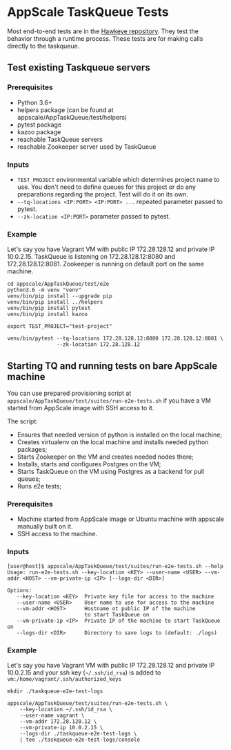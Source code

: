 # AppScale TaskQueue Tests

Most end-to-end tests are in the [Hawkeye repository](https://github.com/AppScale/hawkeye/).
They test the behavior through a runtime process.
These tests are for making calls directly to the taskqueue.


## Test existing Taskqueue servers


### Prerequisites

 - Python 3.6+
 - helpers package (can be found at appscale/AppTaskQueue/test/helpers)
 - pytest package
 - kazoo package
 - reachable TaskQueue servers
 - reachable Zookeeper server used by TaskQueue


### Inputs

 - `TEST_PROJECT` environmental variable which determines project name to use.
   You don't need to define queues for this project or do any preparations
   regarding the project. Test will do it on its own.
 - `--tq-locations <IP:PORT> <IP:PORT> ...` repeated parameter passed to pytest.
 - `--zk-location <IP:PORT>` parameter passed to pytest.


### Example

Let's say you have Vagrant VM with public IP 172.28.128.12 and private IP
10.0.2.15. TaskQueue is listening on 172.28.128.12:8080 and
172.28.128.12:8081. Zookeeper is running on default port on the same machine.

```
cd appscale/AppTaskQueue/test/e2e
python3.6 -m venv "venv"
venv/bin/pip install --upgrade pip
venv/bin/pip install ../helpers
venv/bin/pip install pytest
venv/bin/pip install kazoo

export TEST_PROJECT="test-project"

venv/bin/pytest --tq-locations 172.28.128.12:8080 172.28.128.12:8081 \
                --zk-location 172.28.128.12
```


## Starting TQ and running tests on bare AppScale machine

You can use prepared provisioning script at
`appscale/AppTaskQueue/test/suites/run-e2e-tests.sh`
if you have a VM started from AppScale image with SSH access to it.

The script:
 - Ensures that needed version of python is installed on the local machine;
 - Creates virtualenv on the local machine and installs needed python packages;
 - Starts Zookeeper on the VM and creates needed nodes there;
 - Installs, starts and configures Postgres on the VM;
 - Starts TaskQueue on the VM using Postgres as a backend for pull queues;
 - Runs e2e tests;


### Prerequisites

 - Machine started from AppScale image or Ubuntu machine
   with appscale manually built on it.
 - SSH access to the machine.


### Inputs

```
[user@host]$ appscale/AppTaskQueue/test/suites/run-e2e-tests.sh --help
Usage: run-e2e-tests.sh --key-location <KEY> --user-name <USER> --vm-addr <HOST> --vm-private-ip <IP> [--logs-dir <DIR>]

Options:
   --key-location <KEY>  Private key file for access to the machine
   --user-name <USER>    User name to use for access to the machine
   --vm-addr <HOST>      Hostname ot public IP of the machine
                         to start TaskQueue on
   --vm-private-ip <IP>  Private IP of the machine to start TaskQueue on
   --logs-dir <DIR>      Directory to save logs to (default: ./logs)
```


### Example

Let's say you have Vagrant VM with public IP 172.28.128.12 and private IP
10.0.2.15 and your ssh key (`~/.ssh/id_rsa`) is added to
`vm:/home/vagrant/.ssh/authorized_keys`

```
mkdir ./taskqueue-e2e-test-logs

appscale/AppTaskQueue/test/suites/run-e2e-tests.sh \
    --key-location ~/.ssh/id_rsa \
    --user-name vagrant \
    --vm-addr 172.28.128.12 \
    --vm-private-ip 10.0.2.15 \
    --logs-dir ./taskqueue-e2e-test-logs \
    | tee ./taskqueue-e2e-test-logs/console
```

